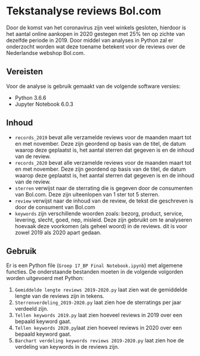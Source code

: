 # Tekstanalyse reviews Bol.com
Door de komst van het coronavirus zijn veel winkels gesloten, hierdoor is het aantal online aankopen in 2020 gestegen met 25% ten op zichte van dezelfde periode in 2019. Door middel van analyses in Python zal er onderzocht worden wat deze toename betekent voor de reviews over de Nederlandse webshop Bol.com. 
## Vereisten
Voor de analyse is gebruik gemaakt van de volgende software versies:
* Python 3.6.6
* Jupyter Notebook 6.0.3
## Inhoud
* `records_2019` bevat alle verzamelde reviews voor de maanden maart tot en met november. Deze zijn geordend op basis van de titel, de datum waarop deze geplaatst is, het aantal sterren dat gegeven is en de inhoud van de review. 
* `records_2020` bevat alle verzamelde reviews voor de maanden maart tot en met november. Deze zijn geordend op basis van de titel, de datum waarop deze geplaatst is, het aantal sterren dat gegeven is en de inhoud van de review.  
* `sterren` verwijst naar de sterrating die is gegeven door de consumenten van Bol.com. Deze zijn uiteenlopen van 1 ster tot 5 sterren. 
* `review` verwijst naar de inhoud van de review, de tekst die geschreven is door de consument van Bol.com
* `keywords` zijn verschillende woorden zoals: bezorg, product, service, levering, slecht, goed, nep, misleid. Deze zijn gebruikt om te analyseren hoevaak deze voorkomen (als geheel woord) in de reviews. dit is voor zowel 2019 als 2020 apart gedaan. 
## Gebruik
Er is een Python file (`Groep 17_BP Final Notebook.ipynb`) met algemene functies. De onderstaande bestanden moeten in de volgende volgorden worden uitgevoerd met Python:
1. `Gemiddelde lengte reviews 2019-2020.py` laat zien wat de gemiddelde lengte van de reviews zijn in tekens. 
2. `Sterrenverdeling_2019-2020.py` laat zien hoe de sterratings per jaar verdeeld zijn. 
3. `Tellen keywords 2019.py` laat zien hoeveel reviews in 2019 over een bepaald keyword gaat. 
4. `Tellen keywords 2020.py`laat zien hoeveel reviews in 2020 over een bepaald keyword gaat. 
5. `Barchart verdeling keywords reviews 2019-2020.py` laat zien hoe de verdeling van keywords in de reviews zijn. 

